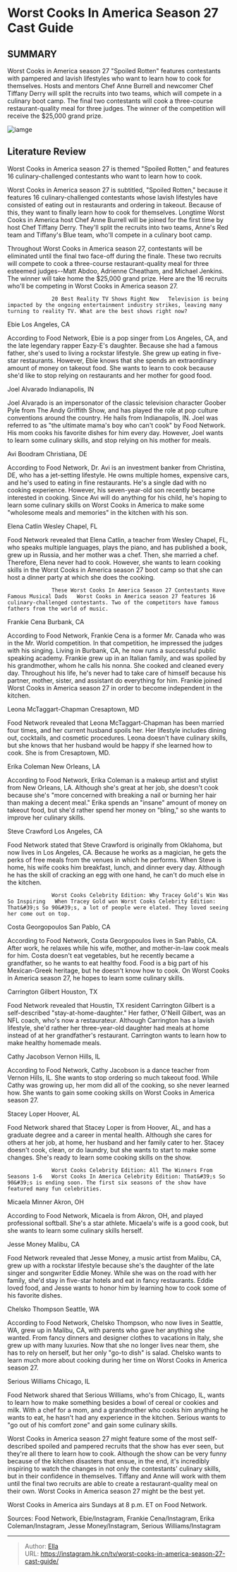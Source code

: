 # Worst Cooks In America Season 27 Cast Guide


## SUMMARY 



  Worst Cooks in America season 27 &#34;Spoiled Rotten&#34; features contestants with pampered and lavish lifestyles who want to learn how to cook for themselves.   Hosts and mentors Chef Anne Burrell and newcomer Chef Tiffany Derry will split the recruits into two teams, which will compete in a culinary boot camp.   The final two contestants will cook a three-course restaurant-quality meal for three judges. The winner of the competition will receive the $25,000 grand prize.  

![iamge](https://static1.srcdn.com/wordpress/wp-content/uploads/2024/01/worst-cooks-america-season-27-cast-guide.jpg)

## Literature Review

Worst Cooks in America season 27 is themed &#34;Spoiled Rotten,&#34; and features 16 culinary-challenged contestants who want to learn how to cook.




Worst Cooks in America season 27 is subtitled, &#34;Spoiled Rotten,&#34; because it features 16 culinary-challenged contestants whose lavish lifestyles have consisted of eating out in restaurants and ordering in takeout. Because of this, they want to finally learn how to cook for themselves. Longtime Worst Cooks in America host Chef Anne Burrell will be joined for the first time by host Chef Tiffany Derry. They&#39;ll split the recruits into two teams, Anne&#39;s Red team and Tiffany&#39;s Blue team, who&#39;ll compete in a culinary boot camp.




Throughout Worst Cooks in America season 27, contestants will be eliminated until the final two face-off during the finale. These two recruits will compete to cook a three-course restaurant-quality meal for three esteemed judges--Matt Abdoo, Adrienne Cheatham, and Michael Jenkins. The winner will take home the $25,000 grand prize. Here are the 16 recruits who&#39;ll be competing in Worst Cooks in America season 27.

                  20 Best Reality TV Shows Right Now   Television is being impacted by the ongoing entertainment industry strikes, leaving many turning to reality TV. What are the best shows right now?   


 Ebie 
Los Angeles, CA

 

According to Food Network, Ebie is a pop singer from Los Angeles, CA, and the late legendary rapper Eazy-E&#39;s daughter. Because she had a famous father, she&#39;s used to living a rockstar lifestyle. She grew up eating in five-star restaurants. However, Ebie knows that she spends an extraordinary amount of money on takeout food. She wants to learn to cook because she&#39;d like to stop relying on restaurants and her mother for good food.






 Joel Alvarado 
Indianapolis, IN
          

Joel Alvarado is an impersonator of the classic television character Goober Pyle from The Andy Griffith Show, and has played the role at pop culture conventions around the country. He hails from Indianapolis, IN. Joel was referred to as &#34;the ultimate mama&#39;s boy who can&#39;t cook&#34; by Food Network. His mom cooks his favorite dishes for him every day. However, Joel wants to learn some culinary skills, and stop relying on his mother for meals.



 Avi Boodram 
Christiana, DE
          

According to Food Network, Dr. Avi is an investment banker from Christina, DE, who has a jet-setting lifestyle. He owns multiple homes, expensive cars, and he&#39;s used to eating in fine restaurants. He&#39;s a single dad with no cooking experience. However, his seven-year-old son recently became interested in cooking. Since Avi will do anything for his child, he&#39;s hoping to learn some culinary skills on Worst Cooks in America to make some &#34;wholesome meals and memories&#34; in the kitchen with his son.






 Elena Catlin 
Wesley Chapel, FL
          

Food Network revealed that Elena Catlin, a teacher from Wesley Chapel, FL, who speaks multiple languages, plays the piano, and has published a book, grew up in Russia, and her mother was a chef. Then, she married a chef. Therefore, Elena never had to cook. However, she wants to learn cooking skills in the Worst Cooks in America season 27 boot camp so that she can host a dinner party at which she does the cooking.

                  These Worst Cooks In America Season 27 Contestants Have Famous Musical Dads   Worst Cooks in America season 27 features 16 culinary-challenged contestants. Two of the competitors have famous fathers from the world of music.   



 Frankie Cena 
Burbank, CA

 




According to Food Network, Frankie Cena is a former Mr. Canada who was in the Mr. World competition. In that competition, he impressed the judges with his singing. Living in Burbank, CA, he now runs a successful public speaking academy. Frankie grew up in an Italian family, and was spoiled by his grandmother, whom he calls his nonna. She cooked and cleaned every day. Throughout his life, he&#39;s never had to take care of himself because his partner, mother, sister, and assistant do everything for him. Frankie joined Worst Cooks in America season 27 in order to become independent in the kitchen.



 Leona McTaggart-Chapman 
Cresaptown, MD
          

Food Network revealed that Leona McTaggart-Chapman has been married four times, and her current husband spoils her. Her lifestyle includes dining out, cocktails, and cosmetic procedures. Leona doesn&#39;t have culinary skills, but she knows that her husband would be happy if she learned how to cook. She is from Cresaptown, MD.






 Erika Coleman 
New Orleans, LA

 

According to Food Network, Erika Coleman is a makeup artist and stylist from New Orleans, LA. Although she&#39;s great at her job, she doesn&#39;t cook because she&#39;s &#34;more concerned with breaking a nail or burning her hair than making a decent meal.&#34; Erika spends an &#34;insane&#34; amount of money on takeout food, but she&#39;d rather spend her money on &#34;bling,&#34; so she wants to improve her culinary skills.



 Steve Crawford 
Los Angeles, CA
          

Food Network stated that Steve Crawford is originally from Oklahoma, but now lives in Los Angeles, CA. Because he works as a magician, he gets the perks of free meals from the venues in which he performs. When Steve is home, his wife cooks him breakfast, lunch, and dinner every day. Although he has the skill of cracking an egg with one hand, he can&#39;t do much else in the kitchen.




                  Worst Cooks Celebrity Edition: Why Tracey Gold’s Win Was So Inspiring   When Tracey Gold won Worst Cooks Celebrity Edition: That&#39;s So 90&#39;s, a lot of people were elated. They loved seeing her come out on top.   



 Costa Georgopoulos 
San Pablo, CA
          

According to Food Network, Costa Georgopoulos lives in San Pablo, CA. After work, he relaxes while his wife, mother, and mother-in-law cook meals for him. Costa doesn&#39;t eat vegetables, but he recently became a grandfather, so he wants to eat healthy food. Food is a big part of his Mexican-Greek heritage, but he doesn&#39;t know how to cook. On Worst Cooks in America season 27, he hopes to learn some culinary skills.



 Carrington Gilbert 
Houston, TX
         




Food Network revealed that Houstin, TX resident Carrington Gilbert is a self-described &#34;stay-at-home-daughter.&#34; Her father, O&#39;Neill Gilbert, was an NFL coach, who&#39;s now a restaurateur. Although Carrington has a lavish lifestyle, she&#39;d rather her three-year-old daughter had meals at home instead of at her grandfather&#39;s restaurant. Carrington wants to learn how to make healthy homemade meals.



 Cathy Jacobson 
Vernon Hills, IL
          

According to Food Network, Cathy Jacobson is a dance teacher from Vernon Hills, IL. She wants to stop ordering so much takeout food. While Cathy was growing up, her mom did all of the cooking, so she never learned how. She wants to gain some cooking skills on Worst Cooks in America season 27.



 Stacey Loper 
Hoover, AL
          




Food Network shared that Stacey Loper is from Hoover, AL, and has a graduate degree and a career in mental health. Although she cares for others at her job, at home, her husband and her family cater to her. Stacey doesn&#39;t cook, clean, or do laundry, but she wants to start to make some changes. She&#39;s ready to learn some cooking skills on the show.

                  Worst Cooks Celebrity Edition: All The Winners From Seasons 1-6   Worst Cooks In America Celebrity Edition: That&#39;s So 90&#39;s is ending soon. The first six seasons of the show have featured many fun celebrities.   



 Micaela Minner 
Akron, OH
          

According to Food Network, Micaela is from Akron, OH, and played professional softball. She&#39;s a star athlete. Micaela&#39;s wife is a good cook, but she wants to learn some culinary skills herself.






 Jesse Money 
Malibu, CA

 

Food Network revealed that Jesse Money, a music artist from Malibu, CA, grew up with a rockstar lifestyle because she&#39;s the daughter of the late singer and songwriter Eddie Money. While she was on the road with her family, she&#39;d stay in five-star hotels and eat in fancy restaurants. Eddie loved food, and Jesse wants to honor him by learning how to cook some of his favorite dishes.



 Chelsko Thompson 
Seattle, WA
          

According to Food Network, Chelsko Thompson, who now lives in Seattle, WA, grew up in Malibu, CA, with parents who gave her anything she wanted. From fancy dinners and designer clothes to vacations in Italy, she grew up with many luxuries. Now that she no longer lives near them, she has to rely on herself, but her only &#34;go-to dish&#34; is salad. Chelsko wants to learn much more about cooking during her time on Worst Cooks in America season 27.






 Serious Williams 
Chicago, IL

 

Food Network shared that Serious Williams, who&#39;s from Chicago, IL, wants to learn how to make something besides a bowl of cereal or cookies and milk. With a chef for a mom, and a grandmother who cooks him anything he wants to eat, he hasn&#39;t had any experience in the kitchen. Serious wants to &#34;go out of his comfort zone&#34; and gain some culinary skills.

Worst Cooks in America season 27 might feature some of the most self-described spoiled and pampered recruits that the show has ever seen, but they&#39;re all there to learn how to cook. Although the show can be very funny because of the kitchen disasters that ensue, in the end, it&#39;s incredibly inspiring to watch the changes in not only the contestants&#39; culinary skills, but in their confidence in themselves. Tiffany and Anne will work with them until the final two recruits are able to create a restaurant-quality meal on their own. Worst Cooks in America season 27 might be the best yet.




Worst Cooks in America airs Sundays at 8 p.m. ET on Food Network.

Sources: Food Network, Ebie/Instagram, Frankie Cena/Instagram, Erika Coleman/Instagram, Jesse Money/Instagram, Serious Williams/Instagram



---

> Author: [Ella](https://instagram.hk.cn/)  
> URL: https://instagram.hk.cn/tv/worst-cooks-in-america-season-27-cast-guide/  

